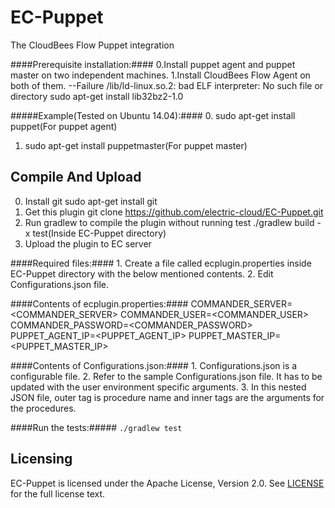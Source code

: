 EC-Puppet
============

The CloudBees Flow Puppet integration

####Prerequisite installation:####
    0.Install puppet agent and puppet master on two independent machines.
    1.Install CloudBees Flow Agent on both of them.
      --Failure /lib/ld-linux.so.2: bad ELF interpreter: No such file or directory
        sudo apt-get install lib32bz2-1.0

#####Example(Tested on Ubuntu 14.04):####
0. sudo apt-get install puppet(For puppet agent)
1. sudo apt-get install puppetmaster(For puppet master)

## Compile And Upload ##
0. Install git
   sudo apt-get install git
1. Get this plugin
   git clone https://github.com/electric-cloud/EC-Puppet.git
2. Run gradlew to compile the plugin without running test
   ./gradlew build -x test(Inside EC-Puppet directory)
3. Upload the plugin to EC server

####Required files:####
    1. Create a file called ecplugin.properties inside EC-Puppet directory with the below mentioned contents.
    2. Edit Configurations.json file.

####Contents of ecplugin.properties:####
    COMMANDER_SERVER=<COMMANDER_SERVER>
    COMMANDER_USER=<COMMANDER_USER>
    COMMANDER_PASSWORD=<COMMANDER_PASSWORD>
    PUPPET_AGENT_IP=<PUPPET_AGENT_IP>
    PUPPET_MASTER_IP=<PUPPET_MASTER_IP>

####Contents of Configurations.json:####
    1. Configurations.json is a configurable file.
    2. Refer to the sample Configurations.json file. It has to be updated with the user environment specific arguments.
    3. In this nested JSON file, outer tag is procedure name and inner tags are the arguments for the procedures.

####Run the tests:#####
`./gradlew test`

## Licensing ##
EC-Puppet is licensed under the Apache License, Version 2.0. See [LICENSE](https://github.com/electric-cloud/EC-Puppet/blob/master/LICENSE) for the full license text.
